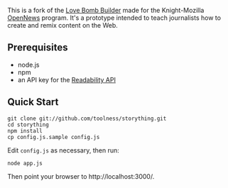 This is a fork of the [Love Bomb Builder](https://github.com/toolness/lovebomb.me) made for the Knight-Mozilla [OpenNews](http://www.mozillaopennews.org/) program. It's a prototype intended to teach journalists how to create and remix content on the Web.

## Prerequisites

* node.js
* npm
* an API key for the [Readability API][]

## Quick Start

    git clone git://github.com/toolness/storything.git
    cd storything
    npm install
    cp config.js.sample config.js

Edit `config.js` as necessary, then run:

    node app.js
    
Then point your browser to http://localhost:3000/.

  [Readability API]: http://www.readability.com/publishers/api
